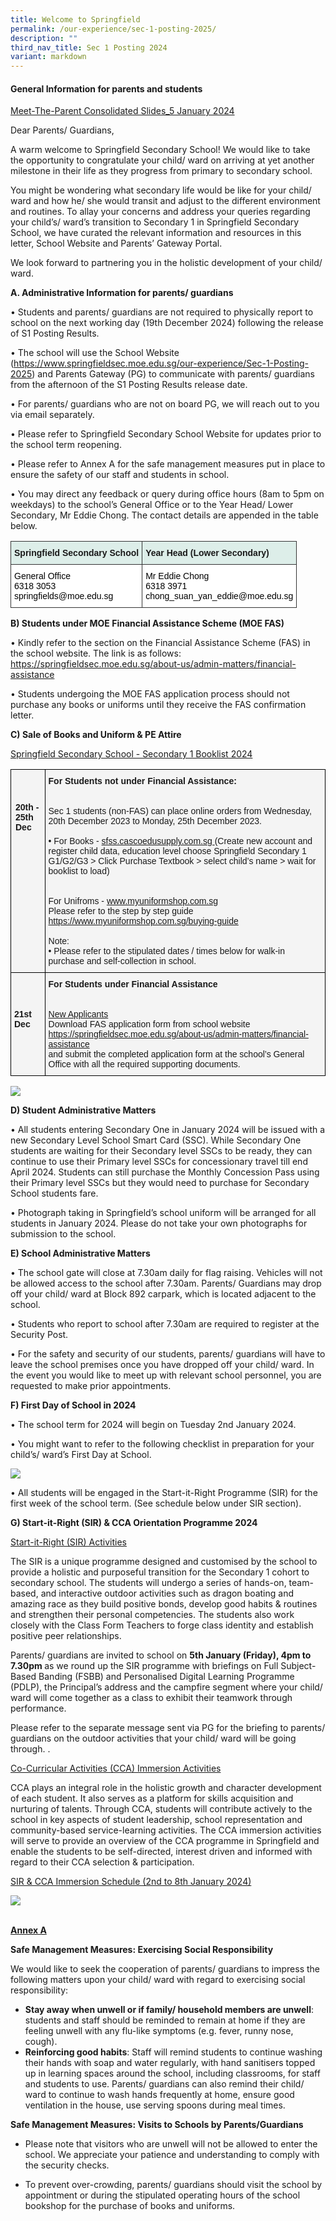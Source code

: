 ```yaml
---
title: Welcome to Springfield
permalink: /our-experience/sec-1-posting-2025/
description: ""
third_nav_title: Sec 1 Posting 2024
variant: markdown
---
```

#### **General Information for parents and students** 

[Meet-The-Parent Consolidated Slides_5 January 2024](https://drive.google.com/file/d/1nN1nd3-NiM_PUNksfEpb2nIabPDhlkW3/view?usp=drive_link)

Dear Parents/ Guardians,

A warm welcome to Springfield Secondary School! We would like to take the opportunity to congratulate your child/ ward on arriving at yet another milestone in their life as they progress from primary to secondary school.

You might be wondering what secondary life would be like for your child/ ward and how  he/ she would transit and adjust to the different environment and routines. To allay your concerns and address your queries regarding your child’s/ ward’s transition to Secondary 1 in Springfield Secondary School, we have curated the relevant information and resources in this letter, School Website and Parents’ Gateway Portal. 

We look forward to partnering you in the holistic development of your child/ ward.



**A.	Administrative Information for parents/ guardians**

•	Students and parents/ guardians are not required to physically report to school on the next working day (19th December 2024) following the release of S1 Posting Results. 

•		The school will use the School Website (https://www.springfieldsec.moe.edu.sg/our-experience/Sec-1-Posting-2025)  and Parents Gateway (PG) to communicate with parents/ guardians from the afternoon of the S1 Posting Results release date. 

•	For parents/ guardians who are not on board PG, we will reach out to you via email separately.  

•	Please refer to Springfield Secondary School Website for updates prior to the school term reopening. 

•	Please refer to Annex A for the safe management measures put in place to ensure the safety of our staff and students in school.

•	You may direct any feedback or query during office hours (8am to 5pm on weekdays) to the school’s General Office or to the Year Head/ Lower Secondary, Mr Eddie Chong. The contact details are appended in the table below. 



<table style="border-collapse:collapse;border-spacing:0" class="tg"><thead><tr><th style="background-color:#DDEEE9;border-color:#343434;border-style:solid;border-width:1px;font-family:Arial, sans-serif;font-size:14px;font-weight:bold;overflow:hidden;padding:10px 5px;text-align:left;vertical-align:top;word-break:normal">Springfield Secondary School</th><th style="background-color:#DDEEE9;border-color:#343434;border-style:solid;border-width:1px;font-family:Arial, sans-serif;font-size:14px;font-weight:bold;overflow:hidden;padding:10px 5px;text-align:left;vertical-align:top;word-break:normal">Year Head (Lower Secondary)</th></tr></thead><tbody><tr><td style="background-color:#ffffff;border-color:#343434;border-style:solid;border-width:1px;font-family:Arial, sans-serif;font-size:14px;overflow:hidden;padding:10px 5px;text-align:left;vertical-align:top;word-break:normal"><span style="font-weight:normal;color:#000">General Office <br>6318 3053 <br> springfields@moe.edu.sg</span></td><td style="background-color:#ffffff;border-color:#343434;border-style:solid;border-width:1px;font-family:Arial, sans-serif;font-size:14px;overflow:hidden;padding:10px 5px;text-align:left;vertical-align:top;word-break:normal"><span style="font-weight:normal;color:#000">Mr Eddie Chong <br> 6318 3971 <br>chong_suan_yan_eddie@moe.edu.sg</span></td></tr></tbody></table>


**B) Students under MOE Financial Assistance Scheme (MOE FAS)**

•	Kindly refer to the section on the Financial Assistance Scheme (FAS) in the school website. The link is as follows:
https://springfieldsec.moe.edu.sg/about-us/admin-matters/financial-assistance

•	Students undergoing the MOE FAS application process should not purchase any books or uniforms until they receive the FAS confirmation letter.


**C) Sale of Books and Uniform &amp; PE Attire**


[Springfield Secondary School - Secondary 1 Booklist 2024](/files/Springfield_Sec_Sch__SFSS__Booklist_2024___FINAL_S1.pdf)

  <table style="border-collapse:collapse;border-spacing:0" class="tg"><thead><tr><th style="background-color:#F4F4F4;border-color:#000000;border-style:solid;border-width:1px;font-family:Arial, sans-serif;font-size:14px;font-weight:bold;overflow:hidden;padding10px 5px;text-align:left;vertical-align:top;word-break:normal"><br><br><br><span style="background-color:transparent">20th - 25th Dec</span><br><br><span style="background-color:transparent"></span><br><br><br><br><br><span style="background-color:transparent"><br></span><br></th><th style="background-color:#F4F4F4;border-color:#000000;border-style:solid;border-width:1px;font-family:Arial, sans-serif;font-size:14px;font-weight:normal;overflow:hidden;padding:10px 5px;text-align:left;vertical-align:top;word-break:normal"><b>For Students not under Financial Assistance:</b><br><br><br><span style="background-color:transparent">Sec 1 students (non-FAS)  can place online orders from Wednesday, 20th December 2023 to Monday, 25th December 2023. </span><br><br><span style="background-color:transparent">•	For Books - <a href="https://www.sfss.cascoedusupply.com.sg/">sfss.cascoedusupply.com.sg </a> 
(Create new account and register child data, education level choose Springfield Secondary 1 G1/G2/G3 &gt; Click Purchase Textbook &gt; select child’s name &gt; wait for booklist to load)
 </span><br><br><span style="background-color:transparent"><br>For Unifroms -  <a href="https://www.myuniformshop.com.sg/">www.myuniformshop.com.sg </a> <br>Please refer to the step by step guide <br>  <a href="https://www.myuniformshop.com.sg/buying-guide">https://www.myuniformshop.com.sg/buying-guide </a> <br><br>Note: <br>•	Please refer to the stipulated dates / times below for walk-in purchase and self-collection in school. </span></th></tr></thead><tbody><tr><td style="background-color:#F4F4F4;border-color:#000000;border-style:solid;border-width:1px;font-family:Arial, sans-serif;font-size:14px;font-weight:bold;overflow:hidden;padding:10px 5px;text-align:left;vertical-align:top;word-break:normal"><br><br><br>21st Dec<br><br></td><td style="background-color:#F4F4F4;border-color:#000000;border-style:solid;border-width:1px;font-family:Arial, sans-serif;font-size:14px;overflow:hidden;padding:10px 5px;text-align:left;vertical-align:top;word-break:normal"><b> For Students under Financial Assistance</b><br><br><br><u>New Applicants</u><br>Download FAS application form from school website <br> <a href="https://springfieldsec.moe.edu.sg/about-us/admin-matters/financial-assistance">https://springfieldsec.moe.edu.sg/about-us/admin-matters/financial-assistance  </a> <br> and submit the completed application form at the school’s General Office with all the required supporting documents. </td></tr></tbody></table>


![](/images/SIR0.png)


**D) Student Administrative Matters**

•	All students entering Secondary One in January 2024 will be issued with a new Secondary Level School Smart Card (SSC). While Secondary One students are waiting for their Secondary level SSCs to be ready, they can continue to use their Primary level SSCs for concessionary travel till end April 2024. Students can still purchase the Monthly Concession Pass using their Primary level SSCs but they would need to purchase for Secondary School students fare.

•	Photograph taking in Springfield’s school uniform will be arranged for all students in January 2024. Please do not take your own photographs for submission to the school. 


**E) School Administrative Matters**

•	The school gate will close at 7.30am daily for flag raising. Vehicles will not be allowed access to the school after 7.30am. Parents/ Guardians may drop off your child/ ward at Block 892 carpark, which is located adjacent to the school.

•	Students who report to school after 7.30am are required to register at the Security Post.

•	For the safety and security of our students, parents/ guardians will have to leave the school premises once you have dropped off your child/ ward. In the event you would like to meet up with relevant school personnel, you are requested to make prior appointments. 



**F) First Day of School in 2024**

•	The school term for 2024 will begin on Tuesday 2nd January 2024.

•	You might want to refer to the following checklist in preparation for your child’s/ ward’s First Day at School.

![](/images/SIR2024.png)

•	All students will be engaged in the Start-it-Right Programme (SIR) for the first week of the school term. (See schedule below under SIR section).

**G) Start-it-Right (SIR) &amp; CCA Orientation Programme 2024**

<u>Start-it-Right (SIR) Activities</u>

The SIR is a unique programme designed and customised by the school to provide a holistic and purposeful transition for the Secondary 1 cohort to secondary school. The students will undergo a series of hands-on, team-based, and interactive outdoor activities such as dragon boating and amazing race as they build positive bonds, develop good habits &amp; routines and strengthen their personal competencies. The students also work closely with the Class Form Teachers to forge class identity and establish positive peer relationships. 

Parents/ guardians are invited to school on <b>5th January (Friday), 4pm to 7.30pm </b>as we round up the SIR programme with briefings on Full Subject-Based Banding (FSBB) and Personalised Digital Learning Programme (PDLP), the Principal’s address and the campfire segment where your child/ ward will come together as a class to exhibit their teamwork through performance.

Please refer to the separate message sent via PG for the briefing to parents/ guardians on the outdoor activities that your child/ ward will be going through.
.

<u>Co-Curricular Activities (CCA) Immersion Activities </u>

CCA plays an integral role in the holistic growth and character development of each student. It also serves as a platform for skills acquisition and nurturing of talents. Through CCA, students will contribute actively to the school in key aspects of student leadership, school representation and community-based service-learning activities. The CCA immersion activities will serve to provide an overview of the CCA programme in Springfield and enable the students to be self-directed, interest driven and informed with regard to their CCA selection &amp; participation. 

<u>SIR &amp; CCA Immersion Schedule (2nd to 8th January 2024)</u>

![](/images/sec1posting.png)


<br>
<b><u>Annex A</u></b>

**Safe Management Measures: Exercising Social Responsibility**

We would like to seek the cooperation of parents/ guardians to impress the following matters upon your child/ ward with regard to exercising social responsibility: 

- <b>Stay away when unwell or if family/ household members are unwell</b>: students and staff should be reminded to remain at home if they are feeling unwell with any flu-like symptoms (e.g. fever, runny nose, cough). 
- <b>Reinforcing good habits</b>: Staff will remind students to continue washing their hands with soap and water regularly, with hand sanitisers topped up in learning spaces around the school, including classrooms, for staff and students to use. Parents/ guardians can also remind their child/ ward to continue to wash hands frequently at home, ensure good ventilation in the house, use serving spoons during meal times.


**Safe Management Measures: Visits to Schools by Parents/Guardians**
- Please note that visitors who are unwell will not be allowed to enter the school. We appreciate your patience and understanding to comply with the security checks.

-	To prevent over-crowding, parents/ guardians should visit the school by appointment or during the stipulated operating hours of the school bookshop for the purchase of books and uniforms.